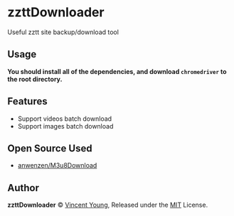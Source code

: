 <!--
 * @Author: Vincent Young
 * @Date: 2023-01-17 06:50:42
 * @LastEditors: Vincent Young
 * @LastEditTime: 2023-01-17 23:47:10
 * @FilePath: /zzttDownloader/README.md
 * @Telegram: https://t.me/missuo
 * 
 * Copyright © 2023 by Vincent, All Rights Reserved. 
-->
# zzttDownloader
Useful zztt site backup/download tool

## Usage
**You should install all of the dependencies, and download `chromedriver` to the root directory.**

## Features
- Support videos batch download
- Support images batch download

## Open Source Used
- [anwenzen/M3u8Download](https://github.com/anwenzen/M3u8Download)

## Author
**zzttDownloader** © [Vincent Young](https://github.com/missuo), Released under the [MIT](./LICENSE) License.<br>
